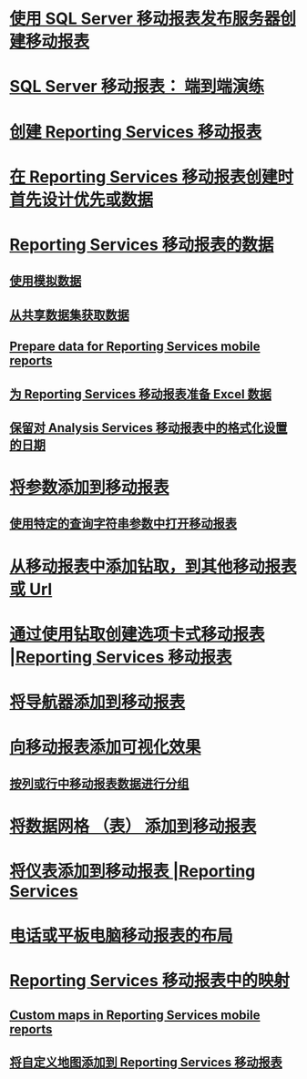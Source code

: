 # [使用 SQL Server 移动报表发布服务器创建移动报表](create-mobile-reports-with-sql-server-mobile-report-publisher.md)  
# [SQL Server 移动报表： 端到端演练](sql-server-mobile-reports-end-to-end-walk-through.md)  
# [创建 Reporting Services 移动报表](create-a-reporting-services-mobile-report.md)  
# [在 Reporting Services 移动报表创建时首先设计优先或数据](design-first-or-data-first-when-creating-in-reporting-services-mobile-reports.md)  
# [Reporting Services 移动报表的数据](data-for-reporting-services-mobile-reports.md)  
## [使用模拟数据](work-with-simulated-data-in-reporting-services-mobile-reports.md)  
## [从共享数据集获取数据](get-data-from-shared-datasets-in-reporting-services-mobile-reports.md)  
## [Prepare data for Reporting Services mobile reports](prepare-data-for-reporting-services-mobile-reports.md)  
## [为 Reporting Services 移动报表准备 Excel 数据](prepare-excel-data-for-reporting-services-mobile-reports.md)  
## [保留对 Analysis Services 移动报表中的格式化设置的日期](retain-date-formatting-for-analysis-services-in-mobile-reports.md)  
# [将参数添加到移动报表](add-parameters-to-a-mobile-report-reporting-services.md)  
## [使用特定的查询字符串参数中打开移动报表](open-a-mobile-report-with-specific-query-string-parameters-reporting-services.md)  
# [从移动报表中添加钻取，到其他移动报表或 Url](add-drillthrough-from-a-mobile-report-to-other-mobile-reports-or-urls.md)  
# [通过使用钻取创建选项卡式移动报表 |Reporting Services 移动报表](create-a-tabbed-mobile-report-by-using-drillthrough.md)  
# [将导航器添加到移动报表](add-navigators-to-reporting-services-mobile-reports.md)  
# [向移动报表添加可视化效果](add-visualizations-to-reporting-services-mobile-reports.md)  
## [按列或行中移动报表数据进行分组](group-data-by-columns-or-rows-in-a-mobile-report-reporting-services.md)  
# [将数据网格 （表） 添加到移动报表](add-data-grids-to-mobile-reports-reporting-services.md)  
# [将仪表添加到移动报表 |Reporting Services](add-gauges-to-mobile-reports-reporting-services.md)  
# [电话或平板电脑移动报表的布局](lay-out-a-reporting-services-mobile-report-for-phone-or-tablet.md)  
# [Reporting Services 移动报表中的映射](maps-in-reporting-services-mobile-reports.md)  
## [Custom maps in Reporting Services mobile reports](custom-maps-in-reporting-services-mobile-reports.md)  
## [将自定义地图添加到 Reporting Services 移动报表](add-a-custom-map-to-a-reporting-services-mobile-report.md)  
